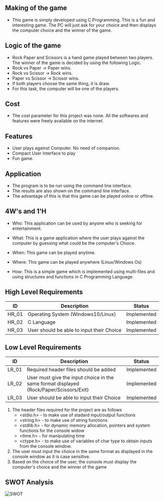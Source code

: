 ## Making of the game

*   This game is simply developed using C Programming. This is a fun and interesting game. The PC will just ask for your choice and then displays the computer choice and the winner of the game.

## Logic of the game

*   Rock Paper and Scissors is a hand game played between two players. The winner of the game is decided by using the following Logic.
*   Rock vs Paper -> Paper wins.
*   Rock vs Scissor -> Rock wins.
*   Paper vs Scissor -> Scissor wins.
*   If both players choose the same thing, it is draw.
*   For this task, the computer will be one of the players.

## Cost

*   The cost parameter for this project was none. All the softwares and features were freely available on the internet.

## Features

*   User plays against Computer. No need of companion.
*   Compact User Interface to play
*   Fun game.

## Application

*   The program is to be run using the command line interface.
*   The results are also shown on the command line interface.
*   The advantage of this is that this game can be played online or offline.

## 4W's and 1'H

*   Who:
    This application can be used by anyone who is seeking for entertainment.

*   What:
    This is a game application where the user plays against the computer by guessing what could be the computer's Choice.
  
*   When:
    This game can be played anytime.
  
*   Where:
    This game can be played anywhere (Linux/Windows Os)
  
*   How:
    This is a simple game which is implemented using multi-files and using structures and functions in C Programming Language.
  
## High Level Requirements

ID    | Description                               | Status      |
------|-------------------------------------------|-------------|
HR_01 | Operating System (Windows10/Linux)        | Implemented |
HR_02 | C Language                                | Implemented |
HR_03 | User should be able to input their Choice | Implemented |


## Low Level Requirements

ID    | Description                                                                             | Status      |
------|-----------------------------------------------------------------------------------------|-------------|
LR_01 | Required header files should be added                                                   | Implemented |
LR_02 | User must give the input choice in the same format displayed (Rock/Paper/Scissors/Exit) | Implemented |
LR_03 | User should be able to input their Choice                                               | Implemented |

1. The header files required for the project are as follows
   *  <stdio.h> - to make use of stadard input/output functions
   *  <string.h> - to make use of string functions
   *  <stdlib.h> - for dynamic memory allocation, pointers and system functions for the console widow
   *  <time.h> - for manipulating time
   *  <ctype.h> - to make use of variables of char type to obtain inputs from the console window.
2. The user must input the choice in the same format as displayed in the console window as it is case sensitive.
3. Based on the choice of the user, the console must display the computer's choice and the winner of the game

## SWOT Analysis
![SWOT](https://miro.medium.com/max/1396/1*Yf7Ku0L_P7wTaYJ4QCHxUw.png)

  




